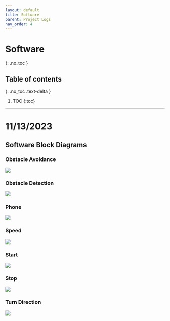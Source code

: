 ```yaml
---
layout: default
title: Software
parent: Project Logs
nav_order: 4
---
```

# Software
{: .no_toc }

## Table of contents
{: .no_toc .text-delta }

1. TOC
{:toc}
---

# 11/13/2023
## Software Block Diagrams
### Obstacle Avoidance
![](../../assets/images/obstacleAvoidance.png)
### Obstacle Detection
![](../../assets/images/obstacleDetection.png)
### Phone
![](../../assets/images/phone.png)
### Speed
![](../../assets/images/speed.png)
### Start
![](../../assets/images/start.png)
### Stop
![](../../assets/images/stop.png)
### Turn Direction
![](../../assets/images/turnDirection.png)
